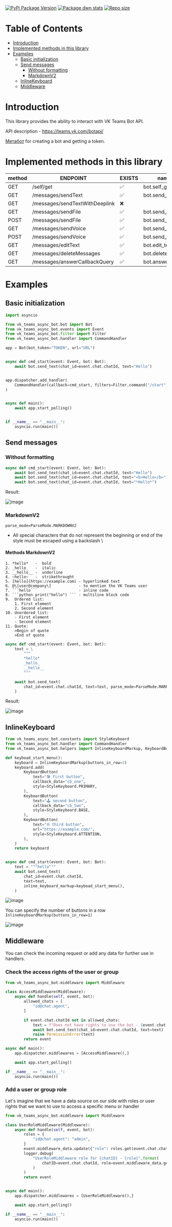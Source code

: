 [![PyPi Package Version](https://img.shields.io/pypi/v/vk-teams-async-bot)](https://pypi.org/project/vk-teams-async-bot/)
[![Package dwn stats](https://img.shields.io/pypi/dm/vk-teams-async-bot)](https://pypi.org/project/vk-teams-async-bot/)
[![Repo size](https://img.shields.io/github/repo-size/Quakeer444/vk_teams_async_bot)](https://pypi.org/project/vk-teams-async-bot/)


# **Table of Contents**

- [Introduction](#introduction)
- [Implemented methods in this library](#implemented-methods-in-this-library)
- [Examples](#examples)
  - [Basic initialization](#basic-initialization)
  - [Send messages](#send-messages)
    - [Without formatting](#without-formatting)
    - [MarkdownV2](#markdownv2) 
  - [InlineKeyboard](#inlinekeyboard)
  - [Middleware](#middleware)


# Introduction
This library provides the ability to interact with VK Teams Bot API.

API description  - https://teams.vk.com/botapi/

[Метабот](https://teams.vk.com/profile/70001) for creating a bot and getting a token.

# Implemented methods in this library


| method | ENDPOINT                       | EXISTS | name in library           |
|--------|--------------------------------|--------|---------------------------|
| GET    | /self/get                      | ✅      | bot.self_get              |
| GET    | /messages/sendText             | ✅      | bot.send_text             |
| GET    | /messages/sendTextWithDeeplink | ❌      |                           |
| GET    | /messages/sendFile             | ✅      | bot.send_file_by_id       |
| POST   | /messages/sendFile             | ✅      | bot.send_file             |
| GET    | /messages/sendVoice            | ✅      | bot.send_voice            |
| POST   | /messages/sendVoice            | ✅      | bot.send_voice_by_id      |
| GET    | /messages/editText             | ✅      | bot.edit_text             |
| GET    | /messages/deleteMessages       | ✅      | bot.delete_msg            |
| GET    | /messages/answerCallbackQuery  | ✅      | bot.answer_callback_query |



# Examples

## Basic initialization
```python
import asyncio

from vk_teams_async_bot.bot import Bot
from vk_teams_async_bot.events import Event
from vk_teams_async_bot.filter import Filter
from vk_teams_async_bot.handler import CommandHandler

app = Bot(bot_token="TOKEN", url="URL")


async def cmd_start(event: Event, bot: Bot):
    await bot.send_text(chat_id=event.chat.chatId, text="Hello")


app.dispatcher.add_handler(
    CommandHandler(callback=cmd_start, filters=Filter.command("/start")),
)


async def main():
    await app.start_polling()


if __name__ == "__main__":
    asyncio.run(main())

```

## Send messages

### Without formatting

```python
async def cmd_start(event: Event, bot: Bot):
    await bot.send_text(chat_id=event.chat.chatId, text="Hello")
    await bot.send_text(chat_id=event.chat.chatId, text="<b>Hello</b>")
    await bot.send_text(chat_id=event.chat.chatId, text="*Hello*")
```
Result:

![image](images/img.png)


### MarkdownV2

`parse_mode=ParseMode.MARKDOWNV2`

- All special characters that do not represent the beginning or end of the style must be escaped using a backslash \
#### Methods MarkdownV2
```plain text
1. *hello*   -  bold
2. _hello_   -  italic
3. __hello__ -  underline
4. ~hello~   -  strikethrought
5. [hello](https://example.com) - hyperlinked text
6. @\[user@company\]            - to mention the VK Teams user
7. ```hello```                  - inline code
8. ```python print("hello") ``` - multiline block code
9.  Ordered list:
    1. First element
    2. Second element
10. Unordered list:
    - First element
    - Second element
11. Quote:
    >Begin of quote
    >End of quote
```

```python
async def cmd_start(event: Event, bot: Bot):
    text = \
        """
        *hello*
        _hello_
        __hello__
        """

    await bot.send_text(
        chat_id=event.chat.chatId, text=text, parse_mode=ParseMode.MARKDOWNV2
    )
```
Result:

![image](images/img_1.png)


## InlineKeyboard

```python
from vk_teams_async_bot.constants import StyleKeyboard
from vk_teams_async_bot.handler import CommandHandler
from vk_teams_async_bot.helpers import InlineKeyboardMarkup, KeyboardButton

def keyboad_start_menu():
    keyboard = InlineKeyboardMarkup(buttons_in_row=3)
    keyboard.add(
        KeyboardButton(
            text="🛠 first button",
            callback_data="cb_one",
            style=StyleKeyboard.PRIMARY,
        ),
        KeyboardButton(
            text="🕹 second button",
            callback_data="cb_two",
            style=StyleKeyboard.BASE,
        ),
        KeyboardButton(
            text="🌐 third button",
            url="https://example.com/",
            style=StyleKeyboard.ATTENTION,
        ),
    )
    return keyboard


async def cmd_start(event: Event, bot: Bot):
    text = """hello"""
    await bot.send_text(
        chat_id=event.chat.chatId,
        text=text,
        inline_keyboard_markup=keyboad_start_menu(),
    )
```


![image](images/img_2.png)

You can specify the number of buttons in a row
`InlineKeyboardMarkup(buttons_in_row=1)`

![image](images/img_3.png)

## Middleware
You can check the incoming request or add any data for further use in handlers.

### Check the access rights of the user or group
```python
from vk_teams_async_bot.middleware import Middleware

class AccessMiddleware(Middleware):
    async def handle(self, event, bot):
        allowed_chats = [
            "id@chat.agent",
        ]

        if event.chat.chatId not in allowed_chats:
            text = f"Does not have rights to use the bot - {event.chat.chatId}"
            await bot.send_text(chat_id=event.chat.chatId, text=text)
            raise PermissionError(text)
        return event

async def main():
    app.dispatcher.middlewares = [AccessMiddleware(),]

    await app.start_polling()

if __name__ == "__main__":
    asyncio.run(main())
```


### Add a user or group role
Let's imagine that we have a data source on our side with roles or user rights that we want to use to access a specific menu or handler

```python
from vk_teams_async_bot.middleware import Middleware

class UserRoleMiddleware(Middleware):
    async def handle(self, event, bot):
        roles = {
            "id@chat.agent": "admin",
        }
        event.middleware_data.update({"role": roles.get(event.chat.chatId)})
        logger.debug(
            "UserRoleMiddleware role for {chatID} - {role}".format(
                chatID=event.chat.chatId, role=event.middleware_data.get("role")
            )
        )
        return event


async def main():
    app.dispatcher.middlewares = [UserRoleMiddleware(),]

    await app.start_polling()

if __name__ == "__main__":
    asyncio.run(main())
```




